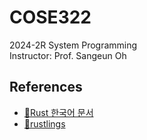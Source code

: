 # COSE322
2024-2R System Programming  
Instructor: Prof. Sangeun Oh

## References

- [🦀Rust 한국어 문서](https://doc.rust-kr.org/)
- [🦀rustlings](https://rustlings.cool/)
